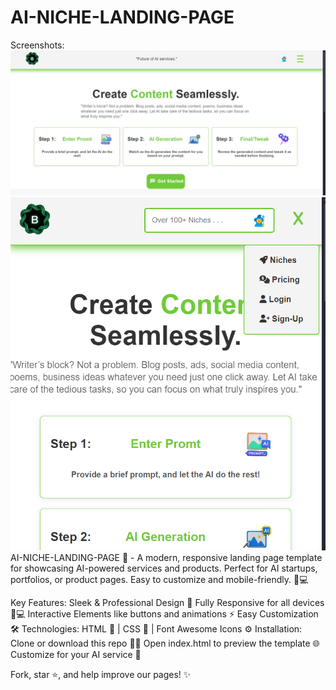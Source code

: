 # AI-NICHE-LANDING-PAGE
Screenshots:
![Screenshot 1](screenshot.png)
![Screenshot 2](screenshot2.png)
AI-NICHE-LANDING-PAGE 🚀 - A modern, responsive landing page template for showcasing AI-powered services and products. Perfect for AI startups, portfolios, or product pages. Easy to customize and mobile-friendly. 📱💻


Key Features:
Sleek & Professional Design 🎨
Fully Responsive for all devices 📱💻
Interactive Elements like buttons and animations ⚡
Easy Customization 🛠️
Technologies:
HTML 📝 | CSS 🎨 | Font Awesome Icons ⚙️
Installation:
Clone or download this repo 🧑‍💻
Open index.html to preview the template 🌐
Customize for your AI service 🚀


Fork, star ⭐, and help improve our pages! ✨

